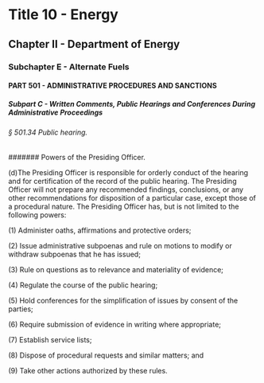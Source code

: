 
# Title 10 - Energy
## Chapter II - Department of Energy
### Subchapter E - Alternate Fuels
#### PART 501 - ADMINISTRATIVE PROCEDURES AND SANCTIONS
##### Subpart C - Written Comments, Public Hearings and Conferences During Administrative Proceedings
###### § 501.34 Public hearing.
####### Powers of the Presiding Officer.

(d)The Presiding Officer is responsible for orderly conduct of the hearing and for certification of the record of the public hearing. The Presiding Officer will not prepare any recommended findings, conclusions, or any other recommendations for disposition of a particular case, except those of a procedural nature. The Presiding Officer has, but is not limited to the following powers:

(1) Administer oaths, affirmations and protective orders;

(2) Issue administrative subpoenas and rule on motions to modify or withdraw subpoenas that he has issued;

(3) Rule on questions as to relevance and materiality of evidence;

(4) Regulate the course of the public hearing;

(5) Hold conferences for the simplification of issues by consent of the parties;

(6) Require submission of evidence in writing where appropriate;

(7) Establish service lists;

(8) Dispose of procedural requests and similar matters; and

(9) Take other actions authorized by these rules.
